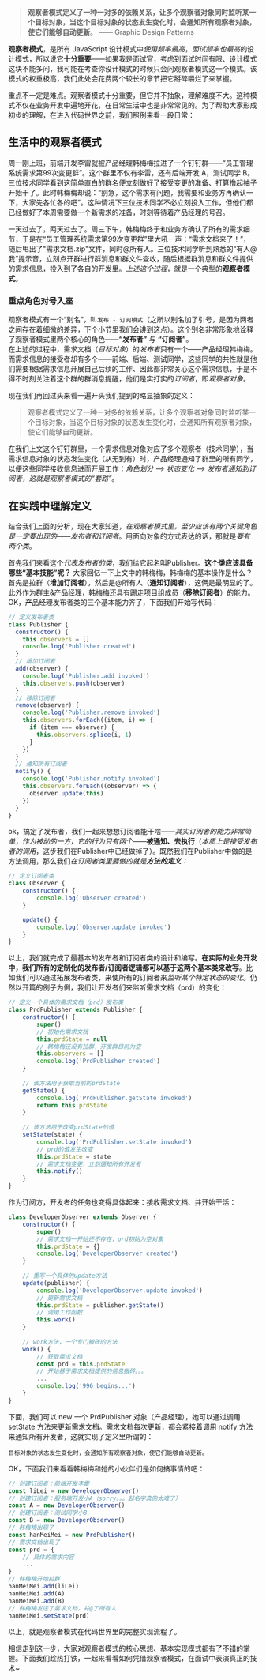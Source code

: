 > **观察者模式定义了一种一对多的依赖关系，让多个观察者对象同时监听某一个目标对象，当这个目标对象的状态发生变化时，会通知所有观察者对象，使它们能够自动更新**。 —— Graphic Design Patterns

**观察者模式**，是所有 JavaScript 设计模式中*使用频率最高*，*面试频率也最高*的设计模式，所以说它**十分重要**——如果我是面试官，考虑到面试时间有限、设计模式这块不能多问，我可能在考查你设计模式的时候只会问观察者模式这一个模式。该模式的权重极高，我们此处会花费两个较长的章节把它掰碎嚼烂了来掌握。    
  
重点不一定是难点。观察者模式十分重要，但它并不抽象，理解难度不大。这种模式不仅在业务开发中遍地开花，在日常生活中也是非常常见的。为了帮助大家形成初步的理解，在进入代码世界之前，我们照例来看一段日常：    

## 生活中的观察者模式   

周一刚上班，前端开发李雷就被产品经理韩梅梅拉进了一个钉钉群——“员工管理系统需求第99次变更群”。这个群里不仅有李雷，还有后端开发 A，测试同学 B。三位技术同学看到这简单直白的群名便立刻做好了接受变更的准备、打算撸起袖子开始干了。此时韩梅梅却说：“别急，这个需求有问题，我需要和业务方再确认一下，大家先各忙各的吧”。这种情况下三位技术同学不必立刻投入工作，但他们都已经做好了本周需要做一个新需求的准备，时刻等待着产品经理的号召。       

一天过去了，两天过去了。周三下午，韩梅梅终于和业务方确认了所有的需求细节，于是在“员工管理系统需求第99次变更群”里大吼一声：“需求文档来了！”，随后甩出了"需求文档.zip"文件，同时@所有人。三位技术同学听到熟悉的“有人@我”提示音，立刻点开群进行群消息和群文件查收，随后根据群消息和群文件提供的需求信息，投入到了各自的开发里。*上述这个过程*，就是一个典型的**观察者模式**。    

### 重点角色对号入座

观察者模式有一个“别名”，叫`发布 - 订阅模式`（之所以别名加了引号，是因为两者之间存在着细微的差异，下个小节里我们会讲到这点）。这个别名非常形象地诠释了观察者模式里两个核心的角色——**“发布者”** 与 **“订阅者”**。    
在上述的过程中，需求文档（*目标对象*）的*发布者*只有一个——产品经理韩梅梅。而需求信息的接受者却有多个——前端、后端、测试同学，这些同学的共性就是他们需要根据需求信息开展自己后续的工作、因此都非常关心这个需求信息，于是不得不时刻关注着这个群的群消息提醒，他们是实打实的*订阅者*，即*观察者对象*。    
   
现在我们再回过头来看一遍开头我们提到的略显抽象的定义：   

> 观察者模式定义了一种一对多的依赖关系，让多个观察者对象同时监听某一个目标对象，当这个目标对象的状态发生变化时，会通知所有观察者对象，使它们能够自动更新。

在我们上文这个钉钉群里，一个需求信息对象对应了多个观察者（技术同学），当需求信息对象的状态发生变化（从无到有）时，产品经理通知了群里的所有同学，以便这些同学接收信息进而开展工作：*角色划分 --> 状态变化 --> 发布者通知到订阅者，这就是观察者模式的“套路”*。

## 在实践中理解定义
结合我们上面的分析，现在大家知道，*在观察者模式里，至少应该有两个关键角色是一定要出现的——发布者和订阅者*。用面向对象的方式表达的话，那就是*要有两个类*。    

首先我们来看这个*代表发布者的类*，我们给它起名叫Publisher。**这个类应该具备哪些“基本技能”呢？** 大家回忆一下上文中的韩梅梅，韩梅梅的基本操作是什么？首先是拉群（**增加订阅者**），然后是@所有人（**通知订阅者**），这俩是最明显的了。此外作为群主&产品经理，韩梅梅还具有踢走项目组成员（**移除订阅者**）的能力。OK，~~产品经理~~发布者类的三个基本能力齐了，下面我们开始写代码：    

```javascript
// 定义发布者类
class Publisher {
  constructor() {
    this.observers = []
    console.log('Publisher created')
  }
  // 增加订阅者
  add(observer) {
    console.log('Publisher.add invoked')
    this.observers.push(observer)
  }
  // 移除订阅者
  remove(observer) {
    console.log('Publisher.remove invoked')
    this.observers.forEach((item, i) => {
      if (item === observer) {
        this.observers.splice(i, 1)
      }
    })
  }
  // 通知所有订阅者
  notify() {
    console.log('Publisher.notify invoked')
    this.observers.forEach((observer) => {
      observer.update(this)
    })
  }
}
```

ok，搞定了发布者，我们一起来想想订阅者能干啥——*其实订阅者的能力非常简单，作为被动的一方，它的行为只有两个*——**被通知、去执行**（*本质上是接受发布者的调用*，这步我们在Publisher中已经做掉了）。既然我们在Publisher中做的是方法调用，那么我们*在订阅者类里要做的就是**方法的定义**：*
   
```javascript
// 定义订阅者类
class Observer {
    constructor() {
        console.log('Observer created')
    }

    update() {
        console.log('Observer.update invoked')
    }
}
```   
以上，我们就完成了最基本的发布者和订阅者类的设计和编写。**在实际的业务开发中，我们所有的定制化的发布者/订阅者逻辑都可以基于这两个基本类来改写**。比如我们可以通过拓展发布者类，来使所有的订阅者来*监听某个特定状态的变化*。仍然以开篇的例子为例，我们让开发者们来监听需求文档（prd）的变化：    

```javascript
// 定义一个具体的需求文档（prd）发布类
class PrdPublisher extends Publisher {
    constructor() {
        super()
        // 初始化需求文档
        this.prdState = null
        // 韩梅梅还没有拉群，开发群目前为空
        this.observers = []
        console.log('PrdPublisher created')
    }
    
    // 该方法用于获取当前的prdState
    getState() {
        console.log('PrdPublisher.getState invoked')
        return this.prdState
    }
    
    // 该方法用于改变prdState的值
    setState(state) {
        console.log('PrdPublisher.setState invoked')
        // prd的值发生改变
        this.prdState = state
        // 需求文档变更，立刻通知所有开发者
        this.notify()
    }
}
```

作为订阅方，开发者的任务也变得具体起来：接收需求文档、并开始干活：   

```javascript
class DeveloperObserver extends Observer {
    constructor() {
        super()
        // 需求文档一开始还不存在，prd初始为空对象
        this.prdState = {}
        console.log('DeveloperObserver created')
    }
    
    // 重写一个具体的update方法
    update(publisher) {
        console.log('DeveloperObserver.update invoked')
        // 更新需求文档
        this.prdState = publisher.getState()
        // 调用工作函数
        this.work()
    }
    
    // work方法，一个专门搬砖的方法
    work() {
        // 获取需求文档
        const prd = this.prdState
        // 开始基于需求文档提供的信息搬砖。。。
        ...
        console.log('996 begins...')
    }
}
```

下面，我们可以 new 一个 PrdPublisher 对象（产品经理），她可以通过调用 setState 方法来更新需求文档。需求文档每次更新，都会紧接着调用 notify 方法来通知所有开发者，这就实现了定义里所谓的：
```!
目标对象的状态发生变化时，会通知所有观察者对象，使它们能够自动更新。 
```   

OK，下面我们来看看韩梅梅和她的小伙伴们是如何搞事情的吧：

```javascript
// 创建订阅者：前端开发李雷
const liLei = new DeveloperObserver()
// 创建订阅者：服务端开发小A（sorry。。。起名字真的太难了）
const A = new DeveloperObserver()
// 创建订阅者：测试同学小B
const B = new DeveloperObserver()
// 韩梅梅出现了
const hanMeiMei = new PrdPublisher()
// 需求文档出现了
const prd = {
    // 具体的需求内容
    ...
}
// 韩梅梅开始拉群
hanMeiMei.add(liLei)
hanMeiMei.add(A)
hanMeiMei.add(B)
// 韩梅梅发送了需求文档，并@了所有人
hanMeiMei.setState(prd)
```
以上，就是观察者模式在代码世界里的完整实现流程了。   

相信走到这一步，大家对观察者模式的核心思想、基本实现模式都有了不错的掌握。下面我们趁热打铁，一起来看看如何凭借观察者模式，在面试中表演真正的技术~
